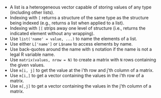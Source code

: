 - A list is a heterogeneous vector capable of storing values of any type (including other lists).
- Indexing with `[` returns a structure of the same type as the structure being indexed (e.g., returns a list when applied to a list).
- Indexing with `[[` strips away one level of structure (i.e., returns the indicated element without any wrapping).
- Use `list('name' = value, ...)` to name the elements of a list.
- Use either `L['name']` or `L$name` to access elements by name.
- Use back-quotes around the name with `$` notation if the name is not a legal R variable name.
- Use `matrix(values, nrow = N)` to create a matrix with `N` rows containing the given values.
- Use `m[i, j]` to get the value at the i'th row and j'th column of a matrix.
- Use `m[i,]` to get a vector containing the values in the i'th row of a matrix.
- Use `m[,j]` to get a vector containing the values in the j'th column of a matrix.

